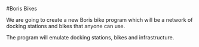 #Boris Bikes

We are going to create a new Boris bike program which will be a network of docking stations and bikes that anyone can use.

The program will emulate docking stations, bikes and infrastructure.  
